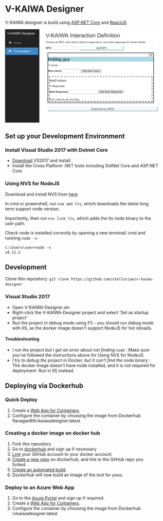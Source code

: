 # V-KAIWA Designer

V-KAIWA designer is build using [ASP.NET Core](https://docs.microsoft.com/en-us/aspnet/core/) and [ReactJS](https://reactjs.org/)

![A screenshot of V-KAIWA Designer](images/designer_screenshot.png)

## Set up your Development Environment

### Install Visual Studio 2017 with Dotnet Core

 - [Download](https://docs.microsoft.com/en-us/visualstudio/install/install-visual-studio) VS2017 and install.
 - Install the Cross Platform .NET tools including DotNet Core and ASP.NET Core

### Using NVS for NodeJS

Download and install NVS from [here](https://github.com/jasongin/nvs/)

In cmd or powershell, run `nvm add lts`, which downloads the latest long term support node version.

Importantly, then run `nvs link lts`, which adds the lts node binary to the user path.

Check node is installed correctly by opening a new terminal/ cmd and running `node -v`:


```
C:\Users\user>node -v
v8.11.2
```

## Development

Clone this repository: `git clone https://github.com/xtellurian/v-kaiwa-designer`

### Visual Studio 2017

 - Open V-KAIWA-Designer.sln
 - Right-click the V-KAIWA-Designer project and select 'Set as startup project'
 - Run the project in debug mode using F5 - you should run debug mode with IIS, as the docker image doesn't support NodeJS for hot reloads.

 
#### Troubleshooting

 - *I run the project but I get an error about not finding `node`* : Make sure you've followed the instructions above for Using NVS for NodeJS
 - *I try to debug the project in Docker, but it can't find the node binary* : The docker image doesn't have node installed, and it is not required for deployment. Run in IIS instead.


## Deploying via Dockerhub

### Quick Deploy

1. Create a [Web App for Containers](https://docs.microsoft.com/en-us/azure/app-service/containers/tutorial-custom-docker-image).
2. Configure the container by choosing the image from Dockerhub flanagan89/vkaiwadesigner:latest

### Creating a docker image on docker hub

1. Fork this repository
2. Go to [dockerhub](https://cloud.docker.com) and sign up if necessary
3. [Link](https://docs.docker.com/docker-hub/github/) your GitHub account to your docker account. 
4. [Create a new repo](https://docs.docker.com/docker-hub/repos/) on dockerhub, and link to the GitHub repo you forked.
5. [Create an automated build](https://docs.docker.com/docker-hub/github/#creating-an-automated-build).
6. Dockerhub will now build an image of the tool for youo.

### Deploy to an Azure Web App

1. Go to the [Azure Portal](https://portal.azure.com) and sign up if required.
2. Create a [Web App for Containers](https://docs.microsoft.com/en-us/azure/app-service/containers/tutorial-custom-docker-image).
3. Configure the container by choosing the image from Dockerhub <your-docker-username>/vkaiwadesigner:latest
